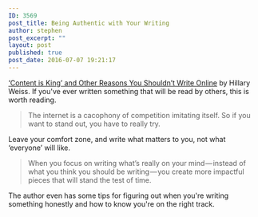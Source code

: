 ```yaml
---
ID: 3569
post_title: Being Authentic with Your Writing
author: stephen
post_excerpt: ""
layout: post
published: true
post_date: 2016-07-07 19:21:17
---
```

<span style="font-weight: 400;"><a href="https://medium.com/swlh/content-is-king-and-other-reasons-you-shouldn-t-write-online-ab5bd1766505#.v0wr1k32r">‘Content is King’ and Other Reasons You Shouldn’t Write Online</a> by Hillary Weiss.&nbsp;</span><span style="font-weight: 400;">If you've ever written something that will be read by others,&nbsp;this is worth reading.</span>
<blockquote><span style="font-weight: 400;">The internet is a cacophony of competition imitating itself. So if you want to stand out, you have to really try.</span></blockquote>
<span style="font-weight: 400;">Leave your comfort zone, and write what matters to you, not what ‘everyone’ will like.</span>
<blockquote><span style="font-weight: 400;">When you focus on writing what’s really on your mind — instead of what you think you should be writing — you create more impactful pieces that will stand the test of time.</span></blockquote>
<span style="font-weight: 400;">The author even has some tips for figuring out when you're writing something honestly and how to know you're on the right track.</span>